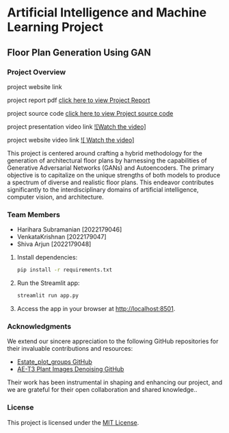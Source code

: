 # Artificial Intelligence and Machine Learning Project

## Floor Plan Generation Using GAN

### Project Overview
project website link      

project report pdf [click here to view Project Report](https://drive.google.com/drive/u/0/folders/16C535f8dN7vIkaGtdpprTSQMs_nQeoQI)

project source code [click here to view Project source code ](https://github.com/Haridotpy/Gan_6/blob/master/app.py)

project presentation video link   [![Watch the video]](https://www.youtube.com/watch?v=Nnrwh7807r4)

project website video link  [![    Watch the video]]()




This project is centered around crafting a hybrid methodology for the generation of architectural floor plans by harnessing the capabilities of Generative Adversarial Networks (GANs) and Autoencoders. The primary objective is to capitalize on the unique strengths of both models to produce a spectrum of diverse and realistic floor plans. This endeavor contributes significantly to the interdisciplinary domains of artificial intelligence, computer vision, and architecture.


### Team Members

- Harihara Subramanian [2022179046]
- VenkataKrishnan [2022179047]
- Shiva Arjun [2022179048]


1. Install dependencies:

    ```bash
    pip install -r requirements.txt
    ```

2. Run the Streamlit app:

    ```bash
    streamlit run app.py
    ```

3. Access the app in your browser at [http://localhost:8501](http://localhost:8501).

### Acknowledgments

We extend our sincere appreciation to the following GitHub repositories for their invaluable contributions and resources:

- [Estate_plot_groups GitHub](https://github.com/aakgna/Estate_plot_groups)
- [AE-T3 Plant Images Denoising GitHub](https://github.com/adityamushyam/AE-T3/blob/main/Plant%20Images%20Denoising.ipynb)

Their work has been instrumental in shaping and enhancing our project, and we are grateful for their open collaboration and shared knowledge..

### License

This project is licensed under the [MIT License](LICENSE).

